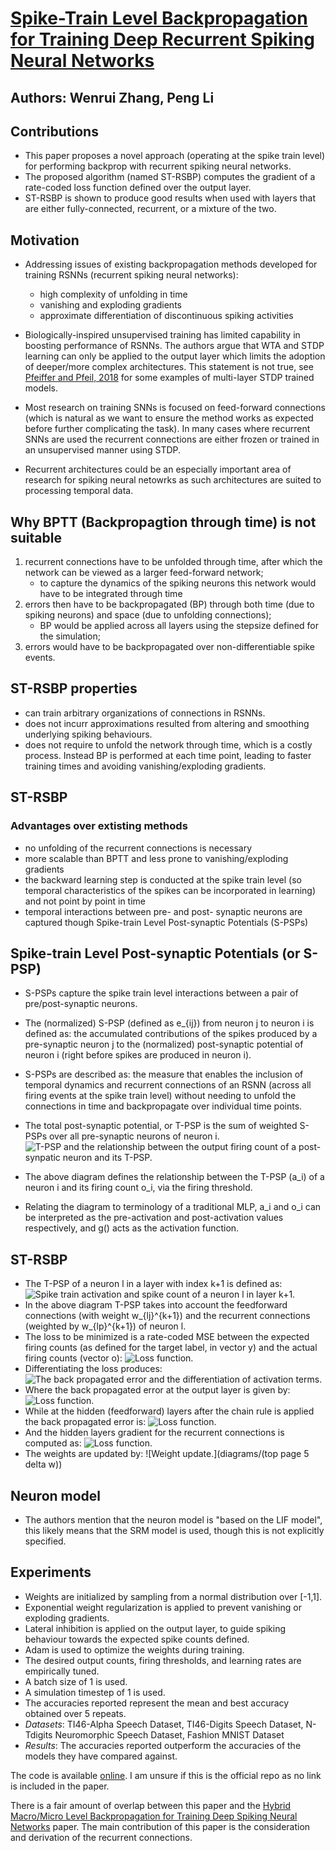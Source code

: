 # [Spike-Train Level Backpropagation for Training Deep Recurrent Spiking Neural Networks](https://arxiv.org/abs/1908.06378)
## Authors: Wenrui Zhang, Peng Li

## Contributions
* This paper proposes a novel approach (operating at the spike train level) for performing backprop with recurrent spiking neural networks.
* The proposed algorithm (named ST-RSBP) computes the gradient of a rate-coded loss function defined over the output layer.
* ST-RSBP is shown to produce good results when used with layers that are either fully-connected, recurrent, or a mixture of the two.

## Motivation
* Addressing issues of existing backpropagation methods developed for training RSNNs (recurrent spiking neural networks): 
    * high complexity of unfolding in time
    * vanishing and exploding gradients
    * approximate differentiation of discontinuous spiking activities

* Biologically-inspired unsupervised training has limited capability in boosting performance of RSNNs. The authors argue that WTA and STDP learning can only be applied to the output layer which limits the adoption of deeper/more complex architectures. This statement is not true, see [Pfeiffer and Pfeil, 2018](https://www.frontiersin.org/articles/10.3389/fnins.2018.00774/full) for some examples of multi-layer STDP trained models.

* Most research on training SNNs is focused on feed-forward connections (which is natural as we want to ensure the method works as expected before further complicating the task). In many cases where recurrent SNNs are used the recurrent connections are either frozen or trained in an unsupervised manner using STDP. 

* Recurrent architectures could be an especially important area of research for spiking neural netowrks as such architectures are suited to processing temporal data.

## Why BPTT (Backpropagtion through time) is not suitable
1. recurrent connections have to be unfolded through time, after which the network can be viewed as a larger feed-forward network;
    * to capture the dynamics of the spiking neurons this network would have to be integrated through time
2. errors then have to be backpropagated (BP) through both time (due to spiking neurons) and space (due to unfolding connections);
    * BP would be applied across all layers using the stepsize defined for the simulation;
3. errors would have to be backpropagated over non-differentiable spike events.

## ST-RSBP properties
* can train arbitrary organizations of connections in RSNNs.
* does not incurr approximations resulted from altering and smoothing underlying spiking behaviours.
* does not require to unfold the network through time, which is a costly process. Instead BP is performed at each time point, leading to faster training times and avoiding vanishing/exploding gradients. 

## ST-RSBP 
### Advantages over extisting methods
* no unfolding of the recurrent connections is necessary
* more scalable than BPTT and less prone to vanishing/exploding gradients
* the backward learning step is conducted at the spike train level (so temporal characteristics of the spikes can be incorporated in learning) and not point by point in time
* temporal interactions between pre- and post- synaptic neurons are captured though Spike-train Level Post-synaptic Potentials (S-PSPs)

## Spike-train Level Post-synaptic Potentials (or S-PSP)
* S-PSPs capture the spike train level interactions between a pair of pre/post-synaptic neurons.
* The (normalized) S-PSP (defined as e_{ij}) from neuron j to neuron i is defined as: the accumulated contributions of the spikes produced by a pre-synaptic neuron j to the (normalized) post-synaptic potential of neuron i (right before spikes are produced in neuron i).
* S-PSPs are described as: the measure that enables the inclusion of temporal dynamics and recurrent connections of an RSNN (across all firing events at the spike train level) without needing to unfold the connections in time and backpropagate over individual time points.
* The total post-synaptic potential, or T-PSP is the sum of weighted S-PSPs over all pre-synaptic neurons of neuron i.
![T-PSP and the relationship between the output firing count of a post-synpatic neuron and its T-PSP.](diagrams/(1))

* The above diagram defines the relationship between the T-PSP (a_i) of a neuron i and its firing count o_i, via the firing threshold. 
* Relating the diagram to terminology of a traditional MLP, a_i and o_i can be interpreted as the pre-activation and post-activation values respectively, and g() acts as the activation function.

## ST-RSBP
* The T-PSP of a neuron l in a layer with index k+1 is defined as:
![Spike train activation and spike count of a neuron l in layer k+1.](diagrams/(2))
* In the above diagram T-PSP takes into account the feedforward connections (with weight w_{lj}^{k+1}) and the recurrent connections (weighted by w_{lp}^{k+1}) of neuron l.
* The loss to be minimized is a rate-coded MSE between the expected firing counts (as defined for the target label, in vector y) and the actual firing counts (vector o):
![Loss function.](diagrams/(3))
* Differentiating the loss produces:
![The back propagated error and the differentiation of activation terms.](diagrams/(4))
* Where the back propagated error at the output layer is given by:
![Loss function.](diagrams/(5))
* While at the hidden (feedforward) layers after the chain rule is applied the back propagated error is:
![Loss function.](diagrams/(6))
* And the hidden layers gradient for the recurrent connections is computed as:
![Loss function.](diagrams/(10))
* The weights are updated by:
![Weight update.](diagrams/(top page 5 delta w))

## Neuron model
* The authors mention that the neuron model is "based on the LIF model", this likely means that the SRM model is used, though this is not explicitly specified.

## Experiments
* Weights are initialized by sampling from a normal distribution over [-1,1].
* Exponential weight regularization is applied to prevent vanishing or exploding gradients.
* Lateral inhibition is applied on the output layer, to guide spiking behaviour towards the expected spike counts defined.
* Adam is used to optimize the weights during training.
* The desired output counts, firing thresholds, and learning rates are empirically tuned.
* A batch size of 1 is used.
* A simulation timestep of 1 is used.
* The accuracies reported represent the mean and best accuracy obtained over 5 repeats.
* _Datasets_: TI46-Alpha Speech Dataset, TI46-Digits Speech Dataset, N-Tdigits Neuromorphic Speech Dataset, Fashion MNIST Dataset
* _Results_: The accuracies reported outperform the accuracies of the models they have compared against. 

The code is available [online](https://github.com/AlexHoffman9/ST-RSBP). I am unsure if this is the official repo as no link is included in the paper.

There is a fair amount of overlap between this paper and the [Hybrid Macro/Micro Level Backpropagation for Training Deep Spiking Neural Networks](dsnn_backprop_macro_micro.md) paper. The main contribution of this paper is the consideration and derivation of the recurrent connections.